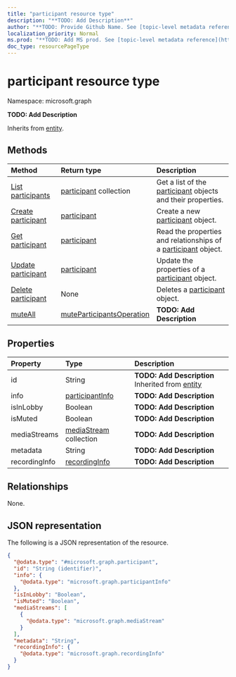 ```yaml
---
title: "participant resource type"
description: "**TODO: Add Description**"
author: "**TODO: Provide Github Name. See [topic-level metadata reference](https://msgo.azurewebsites.net/add/document/guidelines/metadata.html#topic-level-metadata)**"
localization_priority: Normal
ms.prod: "**TODO: Add MS prod. See [topic-level metadata reference](https://msgo.azurewebsites.net/add/document/guidelines/metadata.html#topic-level-metadata)**"
doc_type: resourcePageType
---
```


# participant resource type

Namespace: microsoft.graph



**TODO: Add Description**


Inherits from [entity](../resources/entity.md).

## Methods
|Method|Return type|Description|
|:---|:---|:---|
|[List participants](../api/participant-list.md)|[participant](../resources/participant.md) collection|Get a list of the [participant](../resources/participant.md) objects and their properties.|
|[Create participant](../api/participant-create.md)|[participant](../resources/participant.md)|Create a new [participant](../resources/participant.md) object.|
|[Get participant](../api/participant-get.md)|[participant](../resources/participant.md)|Read the properties and relationships of a [participant](../resources/participant.md) object.|
|[Update participant](../api/participant-update.md)|[participant](../resources/participant.md)|Update the properties of a [participant](../resources/participant.md) object.|
|[Delete participant](../api/participant-delete.md)|None|Deletes a [participant](../resources/participant.md) object.|
|[muteAll](../api/participant-muteall.md)|[muteParticipantsOperation](../resources/muteparticipantsoperation.md)|**TODO: Add Description**|

## Properties
|Property|Type|Description|
|:---|:---|:---|
|id|String|**TODO: Add Description** Inherited from [entity](../resources/entity.md)|
|info|[participantInfo](../resources/participantinfo.md)|**TODO: Add Description**|
|isInLobby|Boolean|**TODO: Add Description**|
|isMuted|Boolean|**TODO: Add Description**|
|mediaStreams|[mediaStream](../resources/mediastream.md) collection|**TODO: Add Description**|
|metadata|String|**TODO: Add Description**|
|recordingInfo|[recordingInfo](../resources/recordinginfo.md)|**TODO: Add Description**|

## Relationships
None.

## JSON representation
The following is a JSON representation of the resource.
<!-- {
  "blockType": "resource",
  "keyProperty": "id",
  "@odata.type": "microsoft.graph.participant",
  "baseType": "microsoft.graph.entity",
  "openType": false
}
-->
``` json
{
  "@odata.type": "#microsoft.graph.participant",
  "id": "String (identifier)",
  "info": {
    "@odata.type": "microsoft.graph.participantInfo"
  },
  "isInLobby": "Boolean",
  "isMuted": "Boolean",
  "mediaStreams": [
    {
      "@odata.type": "microsoft.graph.mediaStream"
    }
  ],
  "metadata": "String",
  "recordingInfo": {
    "@odata.type": "microsoft.graph.recordingInfo"
  }
}
```

